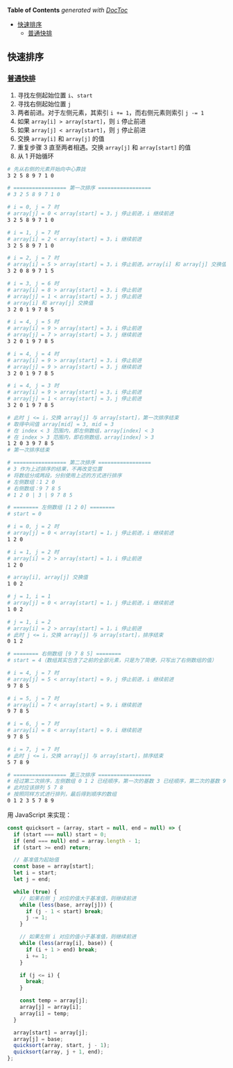 <!-- START doctoc generated TOC please keep comment here to allow auto update -->
<!-- DON'T EDIT THIS SECTION, INSTEAD RE-RUN doctoc TO UPDATE -->
**Table of Contents**  *generated with [DocToc](https://github.com/thlorenz/doctoc)*

- [快速排序](#%E5%BF%AB%E9%80%9F%E6%8E%92%E5%BA%8F)
  - [普通快排](#%E6%99%AE%E9%80%9A%E5%BF%AB%E6%8E%92)

<!-- END doctoc generated TOC please keep comment here to allow auto update -->

## 快速排序

### [普通快排](./quicksort.js)

1. 寻找左侧起始位置 `i`、`start`
2. 寻找右侧起始位置 `j`
3. 两者前进。对于左侧元素，其索引 `i += 1`，而右侧元素则索引 `j -= 1`
4. 如果 `array[i] > array[start]`，则 `i` 停止前进
5. 如果 `array[j] < array[start]`，则 `j` 停止前进
6. 交换 `array[i]` 和 `array[j]` 的值
7. 重复步骤 3 直至两者相遇。交换 `array[j]` 和 `array[start]` 的值
8. 从 1 开始循环

```bash
# 先从右侧的元素开始向中心靠拢
3 2 5 8 9 7 1 0

# ================= 第一次排序 =================
# 3 2 5 8 9 7 1 0

# i = 0, j = 7 时
# array[j] = 0 < array[start] = 3，j 停止前进，i 继续前进
3 2 5 8 9 7 1 0

# i = 1, j = 7 时
# array[i] = 2 < array[start] = 3，i 继续前进
3 2 5 8 9 7 1 0

# i = 2, j = 7 时
# array[i] = 5 > array[start] = 3，i 停止前进。array[i] 和 array[j] 交换值
3 2 0 8 9 7 1 5

# i = 3, j = 6 时
# array[i] = 8 > array[start] = 3，i 停止前进
# array[j] = 1 < array[start] = 3，j 停止前进
# array[i] 和 array[j] 交换值
3 2 0 1 9 7 8 5

# i = 4, j = 5 时
# array[i] = 9 > array[start] = 3，i 停止前进
# array[j] = 7 > array[start] = 3，j 继续前进
3 2 0 1 9 7 8 5

# i = 4, j = 4 时
# array[i] = 9 > array[start] = 3，i 停止前进
# array[j] = 9 > array[start] = 3，j 继续前进
3 2 0 1 9 7 8 5

# i = 4, j = 3 时
# array[i] = 9 > array[start] = 3，i 停止前进
# array[j] = 1 < array[start] = 3，j 停止前进
3 2 0 1 9 7 8 5

# 此时 j <= i，交换 array[j] 与 array[start]，第一次排序结束
# 取得中间值 array[mid] = 3, mid = 3
# 在 index < 3 范围内，即左侧数组，array[index] < 3
# 在 index > 3 范围内，即右侧数组，array[index] > 3
1 2 0 3 9 7 8 5
# 第一次排序结束

# ================= 第二次排序 =================
# 3 作为上述排序的结果，不再改变位置
# 将数组分成两段，分别使用上述的方式进行排序
# 左侧数组：1 2 0
# 右侧数组：9 7 8 5
# 1 2 0 | 3 | 9 7 8 5

# ======== 左侧数组 [1 2 0] ========
# start = 0

# i = 0, j = 2 时
# array[j] = 0 < array[start] = 1，j 停止前进，i 继续前进
1 2 0

# i = 1, j = 2 时
# array[i] = 2 > array[start] = 1，i 停止前进
1 2 0

# array[i], array[j] 交换值
1 0 2

# j = 1, i = 1
# array[j] = 0 < array[start] = 1，j 停止前进，i 继续前进
1 0 2

# j = 1, i = 2
# array[i] = 2 > array[start] = 1，i 停止前进
# 此时 j <= i，交换 array[j] 与 array[start]，排序结束
0 1 2

# ======== 右侧数组 [9 7 8 5] ========
# start = 4（数组其实包含了之前的全部元素，只是为了简便，只写出了右侧数组的值）

# i = 4, j = 7 时
# array[j] = 5 < array[start] = 9，j 停止前进，i 继续前进
9 7 8 5

# i = 5, j = 7 时
# array[i] = 7 < array[start] = 9，i 继续前进
9 7 8 5

# i = 6, j = 7 时
# array[i] = 8 < array[start] = 9，i 继续前进
9 7 8 5

# i = 7, j = 7 时
# 此时 j <= i，交换 array[j] 与 array[start]，排序结束
5 7 8 9

# ================= 第三次排序 =================
# 经过第二次排序，左侧数组 0 1 2 已经顺序，第一次的基数 3 已经顺序，第二次的基数 9 已经顺序
# 此时应该排列 5 7 8
# 按照同样方式进行排列，最后得到顺序的数组
0 1 2 3 5 7 8 9
```

用 JavaScript 来实现：

```javascript
const quicksort = (array, start = null, end = null) => {
  if (start === null) start = 0;
  if (end === null) end = array.length - 1;
  if (start >= end) return;

  // 基准值为起始值
  const base = array[start];
  let i = start;
  let j = end;

  while (true) {
    // 如果右侧 j 对应的值大于基准值，则继续前进
    while (less(base, array[j])) {
      if (j - 1 < start) break;
      j -= 1;
    }

    // 如果左侧 i 对应的值小于基准值，则继续前进
    while (less(array[i], base)) {
      if (i + 1 > end) break;
      i += 1;
    }

    if (j <= i) {
      break;
    }

    const temp = array[j];
    array[j] = array[i];
    array[i] = temp;
  }

  array[start] = array[j];
  array[j] = base;
  quicksort(array, start, j - 1);
  quicksort(array, j + 1, end);
};
```